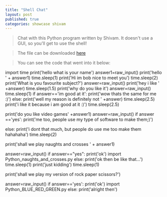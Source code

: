 ```yaml
---
title: "Shell Chat"
layout: post
published: true
categories: showcase shivam
---
```


> Chat with this Python program written by Shivam. It doesn't use a GUI, so you'll get to use the shell!

> The file can be downloaded [here](/files/showcase/Shivam/python_shell_chat.py)

> You can see the code that went into it below:

import time
print('hello what is your name')
answer1=raw_input()
print('hello ' + answer1)
time.sleep(1)
print('Hi im bob nice to meet you')
time.sleep(2)
print('What is you favourite subject?')
answer=raw_input()
print('hey i like ' +answer)
time.sleep(1.5)
print('why do you like it')
answer=raw_input()
time.sleep(1)
if answer=='im good at it':
    print('wow thats the same for me :)')
else:
    print('well my reason is definitely not ' +answer)
    time.sleep(2.5)
    print('i like it because i am good at it :)')
    time.sleep(2.5)
    
print('do you like video games' +answer1)
answer=raw_input()
if answer =='yes':
    print('me too, people use my type of software to make them;)')

else:
    print('i dont that much, but people do use me too make them hahahaha')
    time.sleep(2)

print('shall we play naughts and crosses ' + answer1)

answer=raw_input()
if answer=="yes":
    print('ok')
    import Python_naughts_and_crosses.py
else:
    print('ok then be like that...')
    time.sleep(1)
    print('just kidding')
    time.sleep(1)

print('shall we play my version of rock paper scissors?')

answer=raw_input()
if answer=='yes':
    print('ok')
    import Python_BLUE_RED_GREEN.py
else:
    print('alright then')